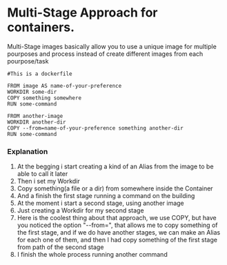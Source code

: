 # Multi-Stage Approach for containers.

Multi-Stage images basically allow you to use a unique image for multiple pourposes and process instead of create different images from each pourpose/task

```docker
#This is a dockerfile

FROM image AS name-of-your-preference
WORKDIR some-dir
COPY something somewhere
RUN some-command

FROM another-image
WORKDIR another-dir
COPY --from=name-of-your-preference something another-dir
RUN some-command
```

### Explanation
1. At the begging i start creating a kind of an Alias from the image to be able to call it later
2. Then i set my Workdir
3. Copy something(a file or a dir) from somewhere inside the Container
4. And a finish the first stage running a command on the building
5. At the moment i start a second stage, using another image
6. Just creating a Workdir for my second stage
7. Here is the coolest thing about that approach, we use COPY, but have you noticed the option "--from=", that allows me to copy something of the first stage, and if we do have another stages, we can make an Alias for each one of them, and then I had copy something of the first stage from path of the second stage
8. I finish the whole process running another command
